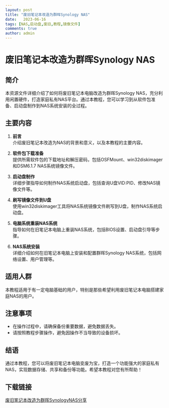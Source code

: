 ```yaml
---
layout: post
title: "废旧笔记本改造为群晖Synology NAS"
date:   2023-06-16
tags: [NAS,启动盘,废旧,教程,镜像文件]
comments: true
author: admin
---
```

# 废旧笔记本改造为群晖Synology NAS

## 简介
本资源文件详细介绍了如何将废旧笔记本电脑改造为群晖Synology NAS，充分利用闲置硬件，打造家庭私有NAS平台。通过本教程，您可以学习到从软件包准备、启动盘制作到NAS系统安装的全过程。

## 主要内容
1. **前言**  
   介绍废旧笔记本改造为NAS的背景和意义，以及本教程的主要内容。

2. **软件包下载准备**  
   提供所需软件包的下载地址和解压密码，包括OSFMount、win32diskimager和DSM6.1.7 NAS系统镜像文件。

3. **启动盘制作**  
   详细步骤指导如何制作NAS系统启动盘，包括查询U盘VID:PID、修改NAS镜像文件等。

4. **刷写镜像文件到U盘**  
   使用win32diskimager工具将NAS系统镜像文件刷写到U盘，制作NAS系统启动盘。

5. **电脑系统重装NAS系统**  
   指导如何在旧笔记本电脑上重装NAS系统，包括BIOS设置、启动盘引导等步骤。

6. **NAS系统安装**  
   详细介绍如何在旧笔记本电脑上安装和配置群晖Synology NAS系统，包括网络设置、用户管理等。

## 适用人群
本教程适用于有一定电脑基础的用户，特别是那些希望利用废旧笔记本电脑搭建家庭NAS的用户。

## 注意事项
- 在操作过程中，请确保备份重要数据，避免数据丢失。
- 请按照教程步骤操作，避免因操作不当导致的设备损坏。

## 结语
通过本教程，您可以将废旧笔记本电脑变废为宝，打造一个功能强大的家庭私有NAS，实现数据存储、共享和备份等功能。希望本教程对您有所帮助！

## 下载链接

[废旧笔记本改造为群晖SynologyNAS分享](https://pan.quark.cn/s/9f98cb633468)